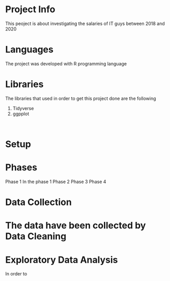 Project Info
=
This peoject is about investigating the salaries of IT guys between 2018 and 2020

Languages
=
The project was developed with R programming language
<br>

Libraries
=
The libraries that used in order to get this project done are the following 
1. Tidyverse
2. ggpplot
<br>

Setup
=
Phases
=
Phase 1 In the phase 1 
Phase 2 
Phase 3 
Phase 4 

Data Collection
= 
The data have been collected by 
Data Cleaning
=
Exploratory Data Analysis 
=
In order to 
